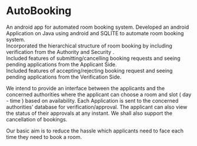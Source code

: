 # AutoBooking
An android app for automated room booking system.
Developed an android Application on Java using android and SQLITE to automate room booking system.<br>
Incorporated the hierarchical structure of room booking by including verification from the Authority and Security .<br>
Included features of submitting/cancelling booking requests and seeing pending applications from the Applicant Side.<br>
Included features of accepting/rejecting booking request and seeing pending applications from the Verification Side.

We intend to provide an interface between the applicants and the concerned authorities where the applicant can choose a room and slot ( day - time ) based on availability. Each Application is sent to the concerned authorities’ database for verification/approval. The applicant can also view the status of their approvals at any instant. We shall also support the cancellation of bookings.

Our basic aim is to reduce the hassle which applicants need to face each time they need to book a room.
